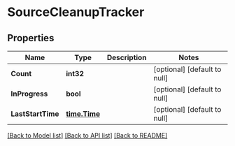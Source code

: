 # SourceCleanupTracker

## Properties
Name | Type | Description | Notes
------------ | ------------- | ------------- | -------------
**Count** | **int32** |  | [optional] [default to null]
**InProgress** | **bool** |  | [optional] [default to null]
**LastStartTime** | [**time.Time**](time.Time.md) |  | [optional] [default to null]

[[Back to Model list]](../README.md#documentation-for-models) [[Back to API list]](../README.md#documentation-for-api-endpoints) [[Back to README]](../README.md)

